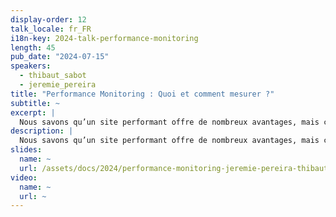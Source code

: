 ```yaml
---
display-order: 12
talk_locale: fr_FR
i18n-key: 2024-talk-performance-monitoring
length: 45
pub_date: "2024-07-15"
speakers:
  - thibaut_sabot
  - jeremie_pereira
title: "Performance Monitoring : Quoi et comment mesurer ?"
subtitle: ~
excerpt: |
  Nous savons qu’un site performant offre de nombreux avantages, mais comment pouvons-nous savoir qu’il l’est ? Nous aborderons les indicateurs de performance à mesurer, comment le faire et qu’est-ce que cela représente concrètement. Grâce à notre expérience sur leboncoin, nous sommes armés pour s’assurer que notre site reste toujours au top !
description: |
  Nous savons qu’un site performant offre de nombreux avantages, mais comment pouvons-nous savoir qu’il l’est ? Nous aborderons les indicateurs de performance à mesurer, comment le faire et qu’est-ce que cela représente concrètement. Grâce à notre expérience sur leboncoin, nous sommes armés pour s’assurer que notre site reste toujours au top !
slides:
  name: ~
  url: /assets/docs/2024/performance-monitoring-jeremie-pereira-thibaut-sabot-WeLoveSpeed2024.pdf
video:
  name: ~
  url: ~
---
```

